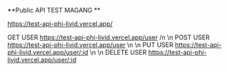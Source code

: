 **Public API TEST MAGANG **

https://test-api-phi-livid.vercel.app/ 

GET USER https://test-api-phi-livid.vercel.app/user /n
\n POST USER https://test-api-phi-livid.vercel.app/user \n
\n PUT USER https://test-api-phi-livid.vercel.app/user/:id \n
\n DELETE USER https://test-api-phi-livid.vercel.app/user/:id

